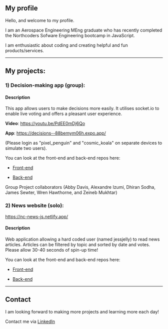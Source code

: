 ## My profile

Hello, and welcome to my profile.

I am an Aerospace Engineering MEng graduate who has recently completed the Northcoders Sofware Engineering bootcamp in JavaScript.

I am enthusiastic about coding and creating helpful and fun products/services.

** **

## My projects:

### **1) Decision-making app (group):**

#### Description 
This app allows users to make decisions more easily. It utilises socket.io to enable live voting and offers a pleasant user experience. 
   
   **Video**: https://youtu.be/PdEE0mDj6Qo

   **App**: https://decisions--88bemym06h.expo.app/ 
   
   (Please login as "pixel_penguin" and "cosmic_koala" on separate devices to simulate two users). 
   
   You can look at the front-end and back-end repos here:
     
   - [Front-end](https://github.com/JamesSewter/decisions-fe)
   
   - [Back-end](https://github.com/JamesSewter/decisions-api)
   
   
Group Project collaborators (Abby Davis, Alexandre Izumi, Dhiran Sodha, James Sewter, Wren Hawthorne, and Zeineb Mukhtar)

### **2) News website (solo):**

https://nc-news-js.netlify.app/

#### Description 
Web application allowing a hard coded user (named jessjelly) to read news articles. Articles can be filtered by topic and sorted by date and votes. Please allow 30-40 seconds of spin-up time!
    
   You can look at the front-end and back-end repos here:
      
   - [Front-end](https://github.com/JamesSewter/nc-news)
   
   - [Back-end](https://github.com/JamesSewter/Northcoders-News-API)   

** ** 
## Contact

I am looking forward to making more projects and learning more each day! 

Contact me via [LinkedIn](https://www.linkedin.com/in/james-sewter/)

